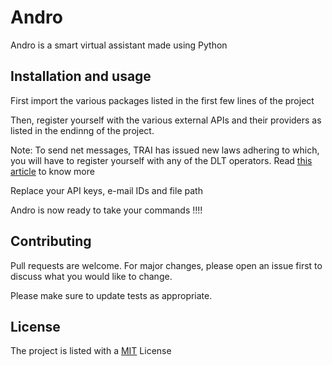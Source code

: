 # Andro

Andro is a smart virtual assistant made using Python

## Installation and usage

First import the various packages listed in the first few lines of the project 

Then, register yourself with the various external APIs and their providers as listed in the endinng of the project. 

Note: To send net messages, TRAI has issued new laws adhering to which, you will have to register yourself with any of the DLT operators. Read [this article](https://www.fast2sms.com/notice/) to know more

Replace your API keys, e-mail  IDs and file path

Andro is now ready to take your commands !!!!


## Contributing
Pull requests are welcome. For major changes, please open an issue first to discuss what you would like to change.

Please make sure to update tests as appropriate.

## License
The project is listed with a [MIT](https://choosealicense.com/licenses/mit/) License
